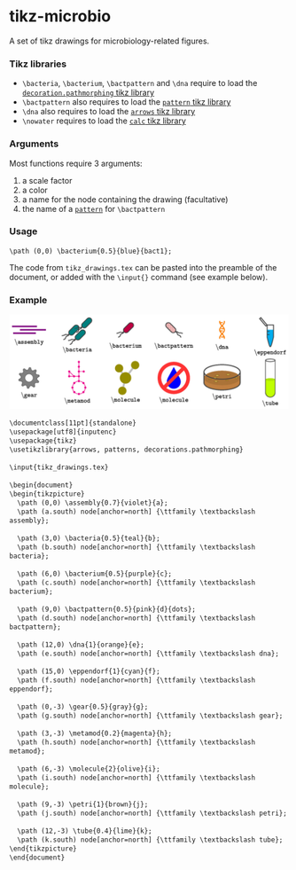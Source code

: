 # tikz-microbio
A set of tikz drawings for microbiology-related figures.

### Tikz libraries
- `\bacteria`, `\bacterium`, `\bactpattern` and `\dna` require to load the [`decoration.pathmorphing` tikz library](https://tikz.dev/tikz-decorations)
- `\bactpattern` also requires to load the [`pattern` tikz library](https://tikz.dev/library-patterns)
- `\dna` also requires to load the [`arrows` tikz library](https://tikz.dev/tikz-arrows)
- `\nowater` requires to load the [`calc` tikz library](https://tikz.dev/tikz-coordinates#tikz-lib-calc)

### Arguments
Most functions require 3 arguments:
1. a scale factor
2. a color
3. a name for the node containing the drawing (facultative)
4. the name of a [`pattern`](https://tikz.dev/library-patterns) for `\bactpattern`

### Usage

```
\path (0,0) \bacterium{0.5}{blue}{bact1};
```
The code from `tikz_drawings.tex` can be pasted into the preamble of the document, or added with the `\input{}` command (see example below).


### Example

![](example.jpg)

```
\documentclass[11pt]{standalone}                                                                                                                                                                                   
\usepackage[utf8]{inputenc}
\usepackage{tikz}                                                                                                                                                                                                  
\usetikzlibrary{arrows, patterns, decorations.pathmorphing}                                                                                                                                                  
                                                                                                                                                                                   
\input{tikz_drawings.tex}
                                                            
\begin{document}
\begin{tikzpicture}
  \path (0,0) \assembly{0.7}{violet}{a};
  \path (a.south) node[anchor=north] {\ttfamily \textbackslash assembly};

  \path (3,0) \bacteria{0.5}{teal}{b};
  \path (b.south) node[anchor=north] {\ttfamily \textbackslash bacteria};

  \path (6,0) \bacterium{0.5}{purple}{c};
  \path (c.south) node[anchor=north] {\ttfamily \textbackslash bacterium};

  \path (9,0) \bactpattern{0.5}{pink}{d}{dots}; 
  \path (d.south) node[anchor=north] {\ttfamily \textbackslash bactpattern};
                                                                                                                                       
  \path (12,0) \dna{1}{orange}{e};                                                                                                                                                                                 
  \path (e.south) node[anchor=north] {\ttfamily \textbackslash dna};
                                                                                                                                             
  \path (15,0) \eppendorf{1}{cyan}{f};                                                                                                                                                                             
  \path (f.south) node[anchor=north] {\ttfamily \textbackslash eppendorf};                                                                                                                                         
                                                                                                                                                                                                                   
  \path (0,-3) \gear{0.5}{gray}{g};                                                                                                                                                                                
  \path (g.south) node[anchor=north] {\ttfamily \textbackslash gear};
                                                                                                                                             
  \path (3,-3) \metamod{0.2}{magenta}{h};                                                                                                                                                                          
  \path (h.south) node[anchor=north] {\ttfamily \textbackslash metamod};
                                                                                                                                     
  \path (6,-3) \molecule{2}{olive}{i};                                                                                                                                                                             
  \path (i.south) node[anchor=north] {\ttfamily \textbackslash molecule};
                                                                                                                                 
  \path (9,-3) \petri{1}{brown}{j};                                                                                                                                                                                
  \path (j.south) node[anchor=north] {\ttfamily \textbackslash petri};
                                                                                                                                    
  \path (12,-3) \tube{0.4}{lime}{k};                                                                                                                                                                               
  \path (k.south) node[anchor=north] {\ttfamily \textbackslash tube};                                                                                                                                              
\end{tikzpicture}                                                                                                                                                                                                  
\end{document}                                         
```
